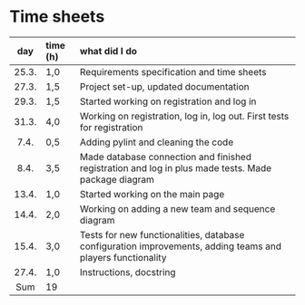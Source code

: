 # Time sheets

|  day  | time (h) | what did I do                                                                                              |
| :---: | :------- | :--------------------------------------------------------------------------------------------------------- |
| 25.3. | 1,0      | Requirements specification and time sheets                                                                 |
| 27.3. | 1,5      | Project set-up, updated documentation                                                                      |
| 29.3. | 1,5      | Started working on registration and log in                                                                 |
| 31.3. | 4,0      | Working on registration, log in, log out. First tests for registration                                     |
| 7.4.  | 0,5      | Adding pylint and cleaning the code                                                                        |
| 8.4.  | 3,5      | Made database connection and finished registration and log in plus made tests. Made package diagram        |
| 13.4. | 1,0      | Started working on the main page                                                                           |
| 14.4. | 2,0      | Working on adding a new team and sequence diagram                                                          |
| 15.4. | 3,0      | Tests for new functionalities, database configuration improvements, adding teams and players functionality |
| 27.4. | 1,0      | Instructions, docstring                                                                                    |
|  Sum  | 19       |                                                                                                            |
